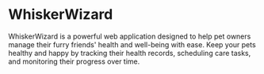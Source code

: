 # WhiskerWizard
WhiskerWizard is a powerful web application designed to help pet owners manage their furry friends' health and well-being with ease. Keep your pets healthy and happy by tracking their health records, scheduling care tasks, and monitoring their progress over time.
